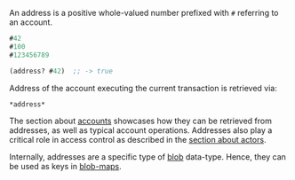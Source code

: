 An address is a positive whole-valued number prefixed with `#` referring to an account.

```clojure
#42
#100
#123456789

(address? #42)  ;; -> true
```

Address of the account executing the current transaction is retrieved via:

```clojure
*address*
```

The section about [accounts](/cvm/accounts) showcases how they can be retrieved from addresses, as well as typical account
operations. Addresses also play a critical role in access control as described in the [section about actors](/cvm/actors).

Internally, addresses are a specific type of [blob](/cvm/data-types/blob) data-type. Hence, they can be used as keys in [blob-maps](/cvm/data-types/blob-map).
